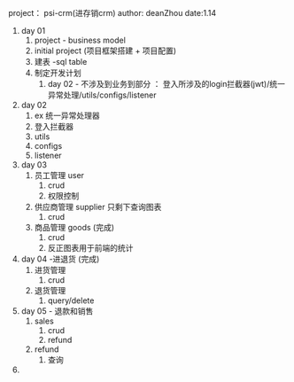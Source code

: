project： psi-crm(进存销crm)
author: deanZhou
date:1.14 


1. day 01 
   1. project - business model 
   2. initial project (项目框架搭建 + 项目配置)
   3. 建表 -sql table
   4. 制定开发计划 
      1. day 02 - 不涉及到业务到部分 ：
          登入所涉及的login拦截器(jwt)/统一异常处理/utils/configs/listener  
2. day 02
   1. ex 统一异常处理器
   2. 登入拦截器
   3. utils
   4. configs
   5. listener
3. day 03
   1. 员工管理 user 
      1. crud 
      2. 权限控制
   2. 供应商管理 supplier 只剩下查询图表 
      1. crud
   3. 商品管理 goods  (完成)
      1. crud
      2. 反正图表用于前端的统计
4. day 04 -进退货  (完成)
   1. 进货管理
      1. crud
   2. 退货管理
      1. query/delete
5. day 05 - 退款和销售
   1. sales
      1. crud
      2. refund
   2. refund 
      1. 查询
6. 


